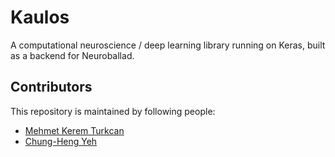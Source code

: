 # Kaulos
A computational neuroscience / deep learning library running on Keras, built as a backend for Neuroballad.


## Contributors
This repository is maintained by following people:

* [Mehmet Kerem Turkcan](http://www.bionet.ee.columbia.edu/people)
* [Chung-Heng Yeh](http://www.bionet.ee.columbia.edu/people)